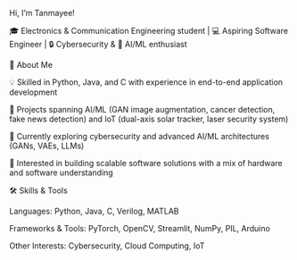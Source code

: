 Hi, I’m Tanmayee!

🎓 Electronics & Communication Engineering student | 💻 Aspiring Software Engineer | 🔒 Cybersecurity & 🤖 AI/ML enthusiast

🚀 About Me

💡 Skilled in Python, Java, and C with experience in end-to-end application development

🔬 Projects spanning AI/ML (GAN image augmentation, cancer detection, fake news detection) and IoT (dual-axis solar tracker, laser security system)

🌱 Currently exploring cybersecurity and advanced AI/ML architectures (GANs, VAEs, LLMs)

🎯 Interested in building scalable software solutions with a mix of hardware and software understanding

🛠️ Skills & Tools

Languages: Python, Java, C, Verilog, MATLAB

Frameworks & Tools: PyTorch, OpenCV, Streamlit, NumPy, PIL, Arduino

Other Interests: Cybersecurity, Cloud Computing, IoT

